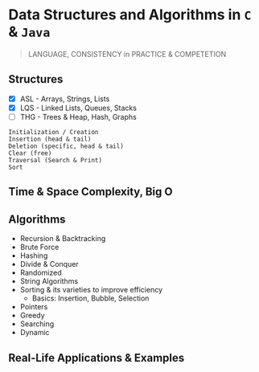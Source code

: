 # Data Structures and Algorithms in `C` & `Java`

> LANGUAGE, CONSISTENCY in PRACTICE & COMPETETION

## Structures 
- [x] ASL - Arrays, Strings, Lists
- [x] LQS - Linked Lists, Queues, Stacks
- [ ] THG - Trees & Heap, Hash, Graphs 
```
Initialization / Creation 
Insertion (head & tail)
Deletion (specific, head & tail)
Clear (free)
Traversal (Search & Print)
Sort
```

## Time & Space Complexity, Big O

## Algorithms
- Recursion & Backtracking
- Brute Force
- Hashing
- Divide & Conquer
- Randomized
- String Algorithms
- Sorting & its varieties to improve efficiency
    - Basics: Insertion, Bubble, Selection
- Pointers
- Greedy
- Searching
- Dynamic

## Real-Life Applications & Examples 